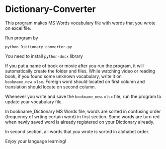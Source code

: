 # Dictionary-Converter

This program makes MS Words vocabulary file with words that you wrote on excel file.

Run program by
```console
python Dictionary_converter.py
```

You need to install `python-docx` library

If you put a name of book or movie after you run the program, it will automatically create the folder and files.
While watching video or reading book, if you found some unknown vocabulary, write it on `bookname_new.xlsx`.
Foreign word should located on first column and translation should locate on second column.

Whenever you write and save the `bookname_new.xlsx` file, run the program to update your vocabulary file.

In bookname_Dictionary MS Words file, words are sorted in confusing order (frequency of wrting certain word) in first section.
Some words are turn red when newly saved word is already registered on your Dictionary already.

In second section, all words that you wrote is sorted in alphabet order.

Enjoy your language learning!
